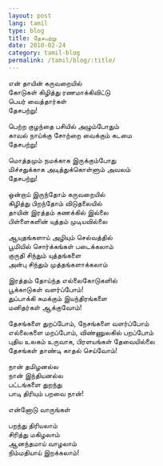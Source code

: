 ```yaml
---
layout: post
lang: tamil
type: blog
title: தேசபற்று
date: 2010-02-24
category: tamil-blog
permalink: /tamil/blog/:title/
---
```


என் தாயின் கருவறையில் <br/>
கோடுகள் கிழித்து ரணமாக்கிவிட்டு <br/>
பெயர் வைத்தார்கள்<br/>
தேசபற்று!

பெற்ற குழந்தை பசியில் அழும்போதும் <br/>
காவல் நாய்க்கு சோற்றை வைக்கும் கடமை <br/>
தேசபற்று!

மொத்தமும் நமக்காக இருக்கும்போது <br/>
மிச்சதுக்காக அடித்துக்கொள்ளும் அவலம் <br/>
தேசபற்று!

ஒன்றாய் இருந்தோம் கருவறையில் <br/>
கிழித்து பிறந்தோம் விடுதலையில் <br/>
தாயின் இரத்தம் கணக்கில் இல்லை <br/>
பிள்ளைகளின் யுத்தம் முடியவில்லை

ஆயுதங்களாய் அழியும் செல்வத்தில் <br/>
பூமியில் சொர்க்கங்கள் படைக்கலாம் <br/>
குருதி சிந்தும் யுத்தங்களை <br/>
அன்பு சிந்தும் முத்தங்களாக்கலாம்

இரத்தம் தோய்ந்த எல்லைகோடுகளில் <br/>
பூக்காடுகள் வளர்ப்போம்! <br/>
துப்பாக்கி சுமக்கும் இயந்திரங்களை <br/>
மனிதர்கள் ஆக்குவோம்!

தேசங்களை துறப்போம், நேசங்களை வளர்ப்போம் <br/>
எல்லைகளை மறப்போம், விண்ணுலகில் பறப்போம் <br/>
புதிய உலகம் உருவாக, பிரளயங்கள் தேவையில்லை <br/>
தேசங்கள் தாண்டி காதல் செய்வோம்!

நான் தமிழனல்ல <br/>
நான் இந்தியனல்ல <br/>
பட்டங்களை துறந்து<br/>
பாடி திரியும் பறவை நான்!

என்னோடு வாருங்கள்

பறந்து திரியலாம் <br/>
சிரித்து மகிழலாம் <br/>
ஆனந்தமாய் வாழலாம் <br/>
நிம்மதியாய் இறக்கலாம்!
